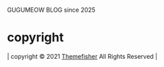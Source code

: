 GUGUMEOW BLOG since 2025

# copyright
| copyright &copy; 2021 [Themefisher](https://themefisher.com/hugo-themes/) All Rights Reserved |
